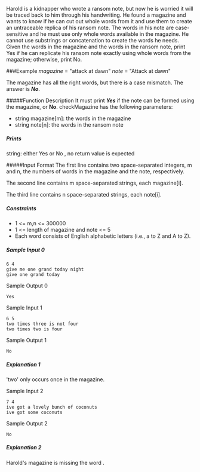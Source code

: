 Harold is a kidnapper who wrote a ransom note, but now he is worried it will be traced back to him through his handwriting. He found a magazine and wants to know if he can cut out whole words from it and use them to create an untraceable replica of his ransom note. The words in his note are case-sensitive and he must use only whole words available in the magazine. He cannot use substrings or concatenation to create the words he needs.
Given the words in the magazine and the words in the ransom note, print Yes if he can replicate his ransom note exactly using whole words from the magazine; otherwise, print No.

###Example 
_magazine_ = "attack at dawn" _note_ = "Attack at dawn"

The magazine has all the right words, but there is a case mismatch. The answer is _**No**_.

#####Function Description
It must print _**Yes**_ if the note can be formed using the magazine, or __**No**__.
checkMagazine has the following parameters:
- string magazine[m]: the words in the magazine
- string note[n]: the words in the ransom note

##### Prints

string: either Yes or No , no return value is expected

#####Input Format
The first line contains two space-separated integers, m and n, the numbers of words in the magazine and the note, respectively. 

The second line contains m space-separated strings, each magazine[i]. 

The third line contains n space-separated strings, each note[i].

##### Constraints
- 1 <= m,n <= 300000
- 1 <= length of magazine and note <= 5 
- Each word consists of English alphabetic letters (i.e., a to Z and A to Z).


##### Sample Input 0
```
6 4
give me one grand today night
give one grand today
```
Sample Output 0
```
Yes
```
Sample Input 1
```
6 5
two times three is not four
two times two is four
```
Sample Output 1
```
No
```
##### Explanation 1

'two' only occurs once in the magazine.

Sample Input 2
```
7 4
ive got a lovely bunch of coconuts
ive got some coconuts
```
Sample Output 2
```
No
```

##### Explanation 2
Harold's magazine is missing the word .